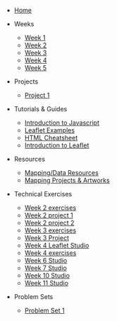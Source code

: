 * [Home](/README.md)

* Weeks
    * [Week 1](weeks/week_01.md)
    * [Week 2](weeks/week_02.md)
    * [Week 3](weeks/week_03.md)
    * [Week 4](weeks/week_04.md)
    * [Week 5](weeks/week_05.md)



* Projects
    * [Project 1](projects/project_01.md)



* Tutorials & Guides
    * [Introduction to Javascript](tutorials_guides/intro-to-javascript.md)
    * [Leaflet Examples](tutorials_guides/leaflet_examples/README.md)
    * [HTML Cheatsheet ](https://drive.google.com/file/d/1V_Th2OPnb6FcRVPMcpqeWigFD7DC1XYx/view?usp=sharing)
    * [Introduction to Leaflet](tutorials_guides/introduction-to-leaflet.md)
    
* Resources
    * [Mapping/Data Resources](resources/mapping_and_data.md)
    * [Mapping Projects & Artworks](resources/projects_and_artworks.md)

* Technical Exercises
    * [Week 2 exercises](tutorials_guides/exercises/week_02_exercises.md)
    * [Week 2 project 1](tutorials_guides/exercises/week_02_proj.md)
    * [Week 2 project 2](tutorials_guides/exercises/week_02_proj2.md)
    * [Week 3 exercises](tutorials_guides/exercises/week_03_exercises.md)
    * [Week 3 Project](tutorials_guides/exercises/week_03_proj.md)
    * [Week 4 Leaflet Studio](tutorials_guides/exercises/week_04_leaflet_studio.md)
    * [Week 4 exercises](tutorials_guides/exercises/week_04_exercises.md)
    * [Week 6 Studio](tutorials_guides/exercises/week_06_studio1/README.md)
    * [Week 7 Studio](tutorials_guides/exercises/week_06_studio2/Kepler_studio.md)
    * [Week 10 Studio](tutorials_guides/exercises/week_09_studio.md)
    * [Week 11 Studio](tutorials_guides/exercises/week_10_studio.md)  
    
* Problem Sets
    * [Problem Set 1](problem_sets/problem_set_one.md)